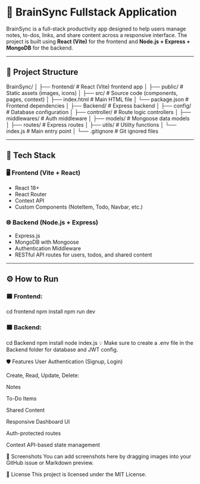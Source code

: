 # 🧠 BrainSync Fullstack Application

BrainSync is a full-stack productivity app designed to help users manage notes, to-dos, links, and share content across a responsive interface. The project is built using **React (Vite)** for the frontend and **Node.js + Express + MongoDB** for the backend.

---

## 📁 Project Structure

BrainSync/
│
├── frontend/ # React (Vite) frontend app
│ ├── public/ # Static assets (images, icons)
│ ├── src/ # Source code (components, pages, context)
│ ├── index.html # Main HTML file
│ └── package.json # Frontend dependencies
│
├── Backend/ # Express backend
│ ├── config/ # Database configuration
│ ├── controller/ # Route logic controllers
│ ├── middlewares/ # Auth middleware
│ ├── models/ # Mongoose data models
│ ├── routes/ # Express routes
│ ├── utils/ # Utility functions
│ └── index.js # Main entry point
│
└── .gitignore # Git ignored files

---

## 🚀 Tech Stack

### 🖥️ Frontend (Vite + React)
- React 18+
- React Router
- Context API
- Custom Components (NoteItem, Todo, Navbar, etc.)

### 🌐 Backend (Node.js + Express)
- Express.js
- MongoDB with Mongoose
- Authentication Middleware
- RESTful API routes for users, todos, and shared content

---

## ⚙️ How to Run

### 🟦 Frontend:
cd frontend
npm install
npm run dev


### 🟧 Backend:
cd Backend
npm install
node index.js
💡 Make sure to create a .env file in the Backend folder for database and JWT config.

🛡️ Features
User Authentication (Signup, Login)

Create, Read, Update, Delete:

Notes

To-Do Items

Shared Content

Responsive Dashboard UI

Auth-protected routes

Context API-based state management

📸 Screenshots
You can add screenshots here by dragging images into your GitHub issue or Markdown preview.

🧾 License
This project is licensed under the MIT License.

